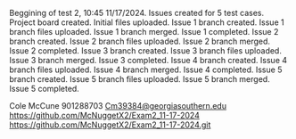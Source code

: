 Beggining of test 2, 10:45 11/17/2024.
Issues created for 5 test cases.
Project board created.
Initial files uploaded.
Issue 1 branch created.
Issue 1 branch files uploaded.
Issue 1 branch merged.
Issue 1 completed.
Issue 2 branch created.
Issue 2 branch files uploaded.
Issue 2 branch merged.
Issue 2 completed.
Issue 3 branch created.
Issue 3 branch files uploaded.
Issue 3 branch merged.
Issue 3 completed.
Issue 4 branch created.
Issue 4 branch files uploaded.
Issue 4 branch merged.
Issue 4 completed.
Issue 5 branch created.
Issue 5 branch files uploaded.
Issue 5 branch merged.
Issue 5 completed.

Cole McCune
901288703
Cm39384@georgiasouthern.edu
https://github.com/McNuggetX2/Exam2_11-17-2024
https://github.com/McNuggetX2/Exam2_11-17-2024.git
